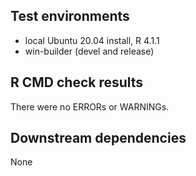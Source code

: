## Test environments

* local Ubuntu 20.04 install, R 4.1.1
* win-builder (devel and release)

## R CMD check results

There were no ERRORs or WARNINGs.

## Downstream dependencies

None
